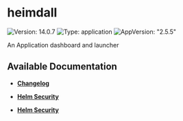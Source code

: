 # heimdall

![Version: 14.0.7](https://img.shields.io/badge/Version-14.0.7-informational?style=flat-square) ![Type: application](https://img.shields.io/badge/Type-application-informational?style=flat-square) ![AppVersion: "2.5.5"](https://img.shields.io/badge/AppVersion-"2.5.5"-informational?style=flat-square)

An Application dashboard and launcher

## Available Documentation

- [**Changelog**](CHANGELOG)

- [**Helm Security**](container-security)

- [**Helm Security**](helm-security)

